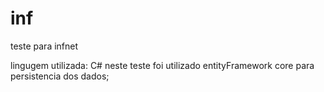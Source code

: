 # inf

teste para infnet

lingugem utilizada: C#
neste teste foi utilizado entityFramework core  para persistencia dos dados;
